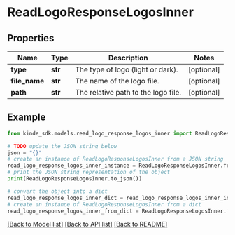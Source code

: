 # ReadLogoResponseLogosInner


## Properties

Name | Type | Description | Notes
------------ | ------------- | ------------- | -------------
**type** | **str** | The type of logo (light or dark). | [optional] 
**file_name** | **str** | The name of the logo file. | [optional] 
**path** | **str** | The relative path to the logo file. | [optional] 

## Example

```python
from kinde_sdk.models.read_logo_response_logos_inner import ReadLogoResponseLogosInner

# TODO update the JSON string below
json = "{}"
# create an instance of ReadLogoResponseLogosInner from a JSON string
read_logo_response_logos_inner_instance = ReadLogoResponseLogosInner.from_json(json)
# print the JSON string representation of the object
print(ReadLogoResponseLogosInner.to_json())

# convert the object into a dict
read_logo_response_logos_inner_dict = read_logo_response_logos_inner_instance.to_dict()
# create an instance of ReadLogoResponseLogosInner from a dict
read_logo_response_logos_inner_from_dict = ReadLogoResponseLogosInner.from_dict(read_logo_response_logos_inner_dict)
```
[[Back to Model list]](../README.md#documentation-for-models) [[Back to API list]](../README.md#documentation-for-api-endpoints) [[Back to README]](../README.md)


